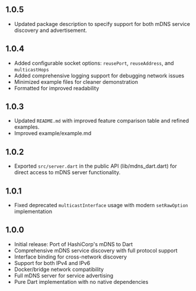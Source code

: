 ## 1.0.5

- Updated package description to specify support for both mDNS service discovery and advertisement.

## 1.0.4

- Added configurable socket options: `reusePort`, `reuseAddress`, and `multicastHops`
- Added comprehensive logging support for debugging network issues
- Minimized example files for cleaner demonstration
- Formatted for improved readability

## 1.0.3

- Updated `README.md` with improved feature comparison table and refined examples.
- Improved example/example.md

## 1.0.2

- Exported `src/server.dart` in the public API (lib/mdns_dart.dart) for direct access to mDNS server functionality.

## 1.0.1

- Fixed deprecated `multicastInterface` usage with modern `setRawOption` implementation

## 1.0.0

- Initial release: Port of HashiCorp's mDNS to Dart
- Comprehensive mDNS service discovery with full protocol support
- Interface binding for cross-network discovery 
- Support for both IPv4 and IPv6
- Docker/bridge network compatibility
- Full mDNS server for service advertising
- Pure Dart implementation with no native dependencies

